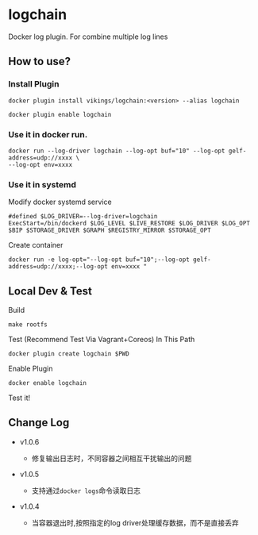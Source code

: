 # logchain
Docker log plugin. For combine multiple log lines

## How to use?

### Install Plugin

```
docker plugin install vikings/logchain:<version> --alias logchain
```

```
docker plugin enable logchain
```

### Use it in docker run.

```
docker run --log-driver logchain --log-opt buf="10" --log-opt gelf-address=udp://xxxx \
--log-opt env=xxxx
```

### Use it in systemd

Modify docker systemd service
```
#defined $LOG_DRIVER=--log-driver=logchain
ExecStart=/bin/dockerd $LOG_LEVEL $LIVE_RESTORE $LOG_DRIVER $LOG_OPT $BIP $STORAGE_DRIVER $GRAPH $REGISTRY_MIRROR $STORAGE_OPT
```

Create container
```
docker run -e log-opt="--log-opt buf="10";--log-opt gelf-address=udp://xxxx;--log-opt env=xxxx "
```

## Local Dev & Test

Build
```
make rootfs
```

Test (Recommend Test Via Vagrant+Coreos) In This Path
```
docker plugin create logchain $PWD
```

Enable Plugin
```
docker enable logchain
```

Test it!

## Change Log

* v1.0.6
  - 修复输出日志时，不同容器之间相互干扰输出的问题

* v1.0.5
  - 支持通过`docker logs`命令读取日志

* v1.0.4
  - 当容器退出时,按照指定的log driver处理缓存数据，而不是直接丢弃